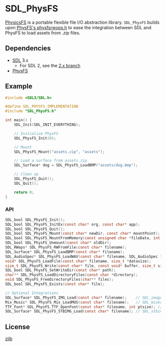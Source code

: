 # SDL_PhysFS

[PhysicsFS](https://github.com/icculus/physfs) is a portable flexible file I/O abstraction library. `SDL_PhysFS` builds upon [PhysFS's physfsrwops.h](https://github.com/icculus/physfs/blob/main/extras/physfsrwops.h) to ease the integration between SDL and PhysFS to load assets from *.zip* files.

## Dependencies

- [SDL](https://github.com/libsdl-org/SDL) 3.x
  - For SDL 2, see the [2.x branch](https://github.com/RobLoach/SDL_PhysFS/tree/2.x)
- [PhysFS](https://github.com/icculus/physfs)

## Example

``` c
#include <SDL3/SDL.h>

#define SDL_PHYSFS_IMPLEMENTATION
#include "SDL_PhysFS.h"

int main() {
    SDL_Init(SDL_INIT_EVERYTHING);

    // Initialize PhysFS
    SDL_PhysFS_Init(0);

    // Mount
    SDL_PhysFS_Mount("assets.zip", "assets");

    // Load a surface from assets.zip
    SDL_Surface* dog = SDL_PhysFS_LoadBMP("assets/dog.bmp");

    // Clean up
    SDL_PhysFS_Quit();
    SDL_Quit();

    return 0;
}
```

### API

``` c
SDL_bool SDL_PhysFS_Init();
SDL_bool SDL_PhysFS_InitEx(const char* org, const char* app);
SDL_bool SDL_PhysFS_Quit();
SDL_bool SDL_PhysFS_Mount(const char* newDir, const char* mountPoint);
SDL_bool SDL_PhysFS_MountFromMemory(const unsigned char *fileData, int dataSize, const char* newDir, const char* mountPoint);
SDL_bool SDL_PhysFS_Unmount(const char* oldDir);
SDL_RWops* SDL_PhysFS_RWFromFile(const char* filename);
SDL_Surface* SDL_PhysFS_LoadBMP(const char* filename);
SDL_AudioSpec* SDL_PhysFS_LoadWAV(const char* filename, SDL_AudioSpec * spec, Uint8 ** audio_buf, Uint32 * audio_len);
void* SDL_PhysFS_LoadFile(const char* filename, size_t *datasize);
size_t SDL_PhysFS_Write(const char* file, const void* buffer, size_t size);
SDL_bool SDL_PhysFS_SetWriteDir(const char* path);
char** SDL_PhysFS_LoadDirectoryFiles(const char *directory);
void SDL_PhysFS_FreeDirectoryFiles(char** files);
SDL_bool SDL_PhysFS_Exists(const char* file);

// Optional Integrations
SDL_Surface* SDL_PhysFS_IMG_Load(const char* filename);    // SDL_image
Mix_Music* SDL_PhysFS_Mix_LoadMUS(const char* filename);   // SDL_mixer
TTF_Font* SDL_PhysFS_TTF_OpenFont(const char* filename, int ptsize); // SDL_ttf
SDL_Surface* SDL_PhysFS_STBIMG_Load(const char* filename); // SDL_stbimage.h
```

## License

[zlib](LICENSE)
